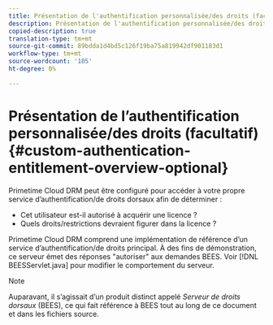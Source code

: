 ```yaml
---
title: Présentation de l'authentification personnalisée/des droits (facultatif)
description: Présentation de l'authentification personnalisée/des droits (facultatif)
copied-description: true
translation-type: tm+mt
source-git-commit: 89bdda1d4bd5c126f19ba75a819942df901183d1
workflow-type: tm+mt
source-wordcount: '105'
ht-degree: 0%

---
```



# Présentation de l’authentification personnalisée/des droits (facultatif){#custom-authentication-entitlement-overview-optional}

Primetime Cloud DRM peut être configuré pour accéder à votre propre service d’authentification/de droits dorsaux afin de déterminer :

* Cet utilisateur est-il autorisé à acquérir une licence ?
* Quels droits/restrictions devraient figurer dans la licence ?

Primetime Cloud DRM comprend une implémentation de référence d’un service d’authentification/de droits principal. À des fins de démonstration, ce serveur émet des réponses &quot;autoriser&quot; aux demandes BEES. Voir [!DNL BEESServlet.java] pour modifier le comportement du serveur.

>[!NOTE]
>
>Auparavant, il s’agissait d’un produit distinct appelé *Serveur de droits dorsaux* (BEES), ce qui fait référence à BEES tout au long de ce document et dans les fichiers source.

